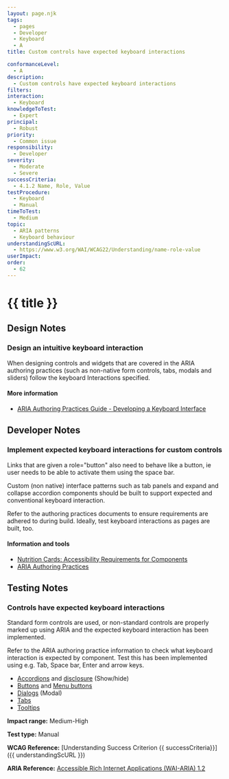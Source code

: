 ```yaml
---
layout: page.njk
tags:
  - pages
  - Developer
  - Keyboard
  - A
title: Custom controls have expected keyboard interactions

conformanceLevel:
  - A
description:
  - Custom controls have expected keyboard interactions
filters:
interaction:
  - Keyboard
knowledgeToTest:
  - Expert
principal:
  - Robust
priority:
  - Common issue
responsibility:
  - Developer
severity:
  - Moderate
  - Severe
successCriteria:
  - 4.1.2 Name, Role, Value
testProcedure:
  - Keyboard
  - Manual
timeToTest:
  - Medium
topic:
  - ARIA patterns
  - Keyboard behaviour
understandingScURL:
  - https://www.w3.org/WAI/WCAG22/Understanding/name-role-value
userImpact:
order:
  - 62
---
```


# {{ title }}

## Design Notes

### Design an intuitive keyboard interaction

When designing controls and widgets that are covered in the ARIA authoring practices (such as non-native form controls, tabs, modals and sliders) follow the keyboard Interactions specified.

#### More information

- [ARIA Authoring Practices Guide - Developing a Keyboard Interface](https://www.w3.org/WAI/ARIA/apg/practices/keyboard-interface/)

## Developer Notes

### Implement expected keyboard interactions for custom controls

Links that are given a role="button" also need to behave like a button, ie user needs to be able to activate them using the space bar.

Custom (non native) interface patterns such as tab panels and expand and collapse accordion components should be built to support expected and conventional keyboard interaction.

Refer to the authoring practices documents to ensure requirements are adhered to during build. Ideally, test keyboard interactions as pages are built, too.

#### Information and tools

- [Nutrition Cards: Accessibility Requirements for Components](https://davatron5000.github.io/a11y-nutrition-cards/)
- [ARIA Authoring Practices](https://www.w3.org/WAI/ARIA/apg/)

## Testing Notes

### Controls have expected keyboard interactions

Standard form controls are used, or non-standard controls are properly marked up using ARIA and the expected keyboard interaction has been implemented.

Refer to the ARIA authoring practice information to check what keyboard interaction is expected by component. Test this has been implemented using e.g. Tab, Space bar, Enter and arrow keys.

- [Accordions](https://www.w3.org/WAI/ARIA/apg/patterns/accordion/) and [disclosure](https://www.w3.org/WAI/ARIA/apg/patterns/disclosure/) (Show/hide)
- [Buttons](https://www.w3.org/WAI/ARIA/apg/patterns/button/) and [Menu buttons](https://www.w3.org/WAI/ARIA/apg/patterns/menu-button/)
- [Dialogs](https://www.w3.org/WAI/ARIA/apg/patterns/dialog-modal/) (Modal)
- [Tabs](https://www.w3.org/WAI/ARIA/apg/patterns/tabs/)
- [Tooltips](https://www.w3.org/WAI/ARIA/apg/patterns/tooltip/)

**Impact range:** Medium-High

**Test type:** Manual

**WCAG Reference:** [Understanding Success Criterion {{ successCriteria}}]({{ understandingScURL }})

**ARIA Reference:** [Accessible Rich Internet Applications (WAI-ARIA) 1.2](https://www.w3.org/TR/wai-aria-1.2/)
